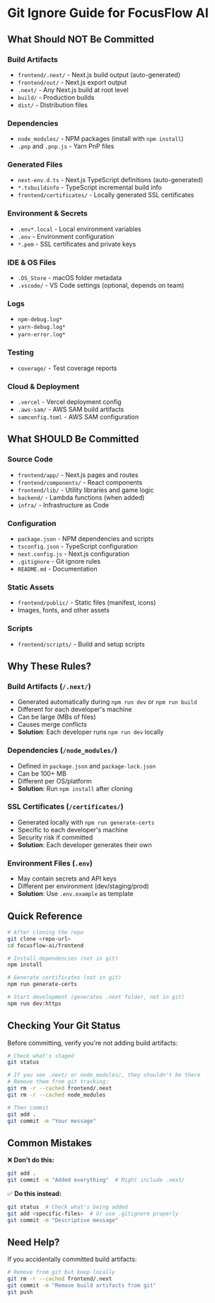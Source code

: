 # Git Ignore Guide for FocusFlow AI

## What Should NOT Be Committed

### Build Artifacts
- `frontend/.next/` - Next.js build output (auto-generated)
- `frontend/out/` - Next.js export output
- `.next/` - Any Next.js build at root level
- `build/` - Production builds
- `dist/` - Distribution files

### Dependencies
- `node_modules/` - NPM packages (install with `npm install`)
- `.pnp` and `.pnp.js` - Yarn PnP files

### Generated Files
- `next-env.d.ts` - Next.js TypeScript definitions (auto-generated)
- `*.tsbuildinfo` - TypeScript incremental build info
- `frontend/certificates/` - Locally generated SSL certificates

### Environment & Secrets
- `.env*.local` - Local environment variables
- `.env` - Environment configuration
- `*.pem` - SSL certificates and private keys

### IDE & OS Files
- `.DS_Store` - macOS folder metadata
- `.vscode/` - VS Code settings (optional, depends on team)

### Logs
- `npm-debug.log*`
- `yarn-debug.log*`
- `yarn-error.log*`

### Testing
- `coverage/` - Test coverage reports

### Cloud & Deployment
- `.vercel` - Vercel deployment config
- `.aws-sam/` - AWS SAM build artifacts
- `samconfig.toml` - AWS SAM configuration

## What SHOULD Be Committed

### Source Code
- `frontend/app/` - Next.js pages and routes
- `frontend/components/` - React components
- `frontend/lib/` - Utility libraries and game logic
- `backend/` - Lambda functions (when added)
- `infra/` - Infrastructure as Code

### Configuration
- `package.json` - NPM dependencies and scripts
- `tsconfig.json` - TypeScript configuration
- `next.config.js` - Next.js configuration
- `.gitignore` - Git ignore rules
- `README.md` - Documentation

### Static Assets
- `frontend/public/` - Static files (manifest, icons)
- Images, fonts, and other assets

### Scripts
- `frontend/scripts/` - Build and setup scripts

## Why These Rules?

### Build Artifacts (`/.next/`)
- Generated automatically during `npm run dev` or `npm run build`
- Different for each developer's machine
- Can be large (MBs of files)
- Causes merge conflicts
- **Solution**: Each developer runs `npm run dev` locally

### Dependencies (`/node_modules/`)
- Defined in `package.json` and `package-lock.json`
- Can be 100+ MB
- Different per OS/platform
- **Solution**: Run `npm install` after cloning

### SSL Certificates (`/certificates/`)
- Generated locally with `npm run generate-certs`
- Specific to each developer's machine
- Security risk if committed
- **Solution**: Each developer generates their own

### Environment Files (`.env`)
- May contain secrets and API keys
- Different per environment (dev/staging/prod)
- **Solution**: Use `.env.example` as template

## Quick Reference

```bash
# After cloning the repo
git clone <repo-url>
cd focusflow-ai/frontend

# Install dependencies (not in git)
npm install

# Generate certificates (not in git)
npm run generate-certs

# Start development (generates .next folder, not in git)
npm run dev:https
```

## Checking Your Git Status

Before committing, verify you're not adding build artifacts:

```bash
# Check what's staged
git status

# If you see .next/ or node_modules/, they shouldn't be there
# Remove them from git tracking:
git rm -r --cached frontend/.next
git rm -r --cached node_modules

# Then commit
git add .
git commit -m "Your message"
```

## Common Mistakes

❌ **Don't do this:**
```bash
git add .
git commit -m "Added everything"  # Might include .next/
```

✅ **Do this instead:**
```bash
git status  # Check what's being added
git add <specific-files>  # Or use .gitignore properly
git commit -m "Descriptive message"
```

## Need Help?

If you accidentally committed build artifacts:
```bash
# Remove from git but keep locally
git rm -r --cached frontend/.next
git commit -m "Remove build artifacts from git"
git push
```
